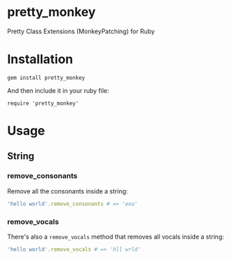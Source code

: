 # pretty_monkey
Pretty Class Extensions (MonkeyPatching) for Ruby

# Installation

`gem install pretty_monkey`

And then include it in your ruby file:

`require 'pretty_monkey'`

# Usage
## String
### remove_consonants
Remove all the consonants inside a string:

```ruby
'hello world'.remove_consonants # => 'eoo'
```

### remove_vocals
There's also a `remove_vocals` method that removes all vocals inside a string:

```ruby
'hello world'.remove_vocals # => 'hll wrld'
```
